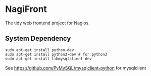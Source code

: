 # NagiFront
The tidy web frontend project for Nagios.

## System Dependency

    sudo apt-get install python-dev
    sudo apt-get install python3-dev # for python3
    sudo apt-get install libmysqlclient-dev

See https://github.com/PyMySQL/mysqlclient-python for mysqlclient

